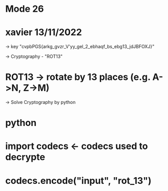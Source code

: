 # Mode 26

# xavier 13/11/2022

-> key
"cvpbPGS{arkg_gvzr_V'yy_gel_2_ebhaqf_bs_ebg13_jdJBFOXJ}"

-> Cryptography - "ROT13"
# ROT13 -> rotate by 13 places (e.g. A->N, Z->M)

-> Solve Cryptography by python
# python 
# import codecs <- codecs used to decrypte
# codecs.encode("input", "rot_13")
